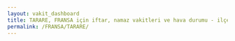 ```yaml
---
layout: vakit_dashboard
title: TARARE, FRANSA için iftar, namaz vakitleri ve hava durumu - ilçe/eyalet seç
permalink: /FRANSA/TARARE/
---
```


<script type="text/javascript">
  var GLOBAL_COUNTRY = 'FRANSA';
  var GLOBAL_CITY = 'TARARE';
  var GLOBAL_STATE = '';
  var lat = 72;
  var lon = 21;
</script>
